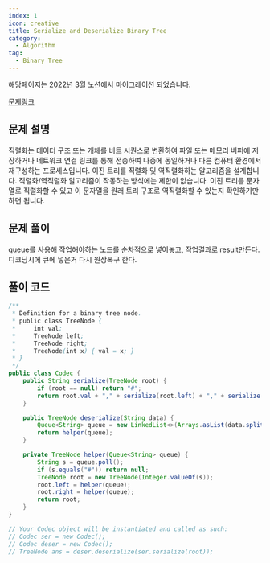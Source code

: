 ```yaml
---
index: 1
icon: creative
title: Serialize and Deserialize Binary Tree
category:
  - Algorithm
tag:
  - Binary Tree
---
```


해당페이지는 2022년 3월 노션에서 마이그레이션 되었습니다.

[문제링크](https://leetcode.com/problems/serialize-and-deserialize-binary-tree/)

## 문제 설명

직렬화는 데이터 구조 또는 개체를 비트 시퀀스로 변환하여 파일 또는 메모리 버퍼에 저장하거나 네트워크 연결 링크를 통해 전송하여 나중에 동일하거나 다른 컴퓨터 환경에서 재구성하는 프로세스입니다. 이진 트리를 직렬화 및 역직렬화하는 알고리즘을 설계합니다. 직렬화/역직렬화 알고리즘이 작동하는 방식에는 제한이 없습니다. 이진 트리를 문자열로 직렬화할 수 있고 이 문자열을 원래 트리 구조로 역직렬화할 수 있는지 확인하기만 하면 됩니다.

## 문제 풀이

queue를 사용해 작업해야하는 노드를 순차적으로 넣어놓고,
작업결과로 result만든다. 디코딩시에 큐에 넣은거 다시 원상복구 한다.

## 풀이 코드

```java
/**
 * Definition for a binary tree node.
 * public class TreeNode {
 *     int val;
 *     TreeNode left;
 *     TreeNode right;
 *     TreeNode(int x) { val = x; }
 * }
 */
public class Codec {
    public String serialize(TreeNode root) {
        if (root == null) return "#";
        return root.val + "," + serialize(root.left) + "," + serialize(root.right);
    }

    public TreeNode deserialize(String data) {
        Queue<String> queue = new LinkedList<>(Arrays.asList(data.split(",")));
        return helper(queue);
    }

    private TreeNode helper(Queue<String> queue) {
        String s = queue.poll();
        if (s.equals("#")) return null;
        TreeNode root = new TreeNode(Integer.valueOf(s));
        root.left = helper(queue);
        root.right = helper(queue);
        return root;
    }
}

// Your Codec object will be instantiated and called as such:
// Codec ser = new Codec();
// Codec deser = new Codec();
// TreeNode ans = deser.deserialize(ser.serialize(root));
```

